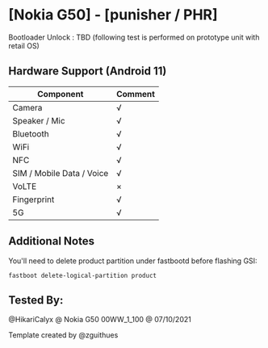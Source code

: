 # [Nokia G50] - [punisher / PHR]

Bootloader Unlock : TBD (following test is performed on prototype unit with retail OS)

## Hardware Support (Android 11)

| Component                 |      Comment                                              |
|---------------------------|-----------------------------------------------------------|
| Camera                    | √                                                         |
| Speaker / Mic             | √                                                         |
| Bluetooth                 | √                                                         |
| WiFi                      | √                                                         |
| NFC                       | √                                                         |
| SIM / Mobile Data / Voice | √                                                         |
| VoLTE                     | ×                                                         |
| Fingerprint               | √                                                         |
| 5G                        | √                                                         |


## Additional Notes

You'll need to delete product partition under fastbootd before flashing GSI:
```
fastboot delete-logical-partition product
```

## Tested By:

@HikariCalyx @ Nokia G50 00WW_1_100 @ 07/10/2021


Template created by @zguithues